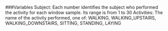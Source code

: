 ###Variables
Subject: Each number identifies the subject who performed the activity for each window sample. Its range is from 1 to 30
Activities: The name of the activity performed, one of: WALKING, WALKING_UPSTAIRS, WALKING_DOWNSTAIRS, SITTING, STANDING, LAYING
